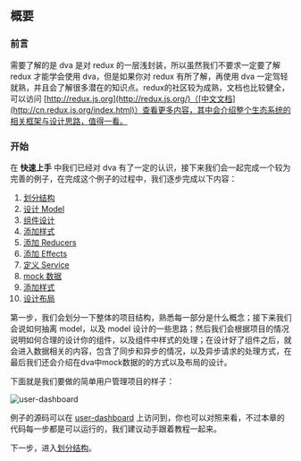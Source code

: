 ## 概要

### 前言

需要了解的是 dva 是对 redux 的一层浅封装，所以虽然我们不要求一定要了解 redux 才能学会使用 dva，但是如果你对 redux 有所了解，再使用 dva 一定驾轻就熟，并且会了解很多潜在的知识点。redux的社区较为成熟，文档也比较健全，可以访问 [http://redux.js.org](http://redux.js.org/)（[中文文档](http://cn.redux.js.org/index.html)）查看更多内容，其中会介绍整个生态系统的相关框架与设计思路，值得一看。

### 开始

在 __快速上手__ 中我们已经对 dva 有了一定的认识，接下来我们会一起完成一个较为完善的例子，在完成这个例子的过程中，我们逐步完成以下内容：

1. [划分结构](./02-划分结构.md)
1. [设计 Model](./03-设计Model.md)
1. [组件设计](./04-组件设计方法.md)
1. [添加样式](./05-组件设计实践.md)
1. [添加 Reducers](./06-添加Reducers.md)
1. [添加 Effects](./07-添加Effects.md)
1. [定义 Service](./08-定义Services.md)
1. [mock 数据](./09-mock数据.md)
1. [添加样式](./10-添加样式.md)
1. [设计布局](./11-设计布局.md)

第一步，我们会划分一下整体的项目结构，熟悉每一部分是什么概念；接下来我们会说如何抽离  model，以及 model 设计的一些思路；然后我们会根据项目的情况说明如何合理的设计你的组件，以及组件中样式的处理；在设计好了组件之后，就会进入数据相关的内容，包含了同步和异步的情况，以及异步请求的处理方式，在最后我们还会介绍在dva中mock数据的的方式以及布局的设计。

下面就是我们要做的简单用户管理项目的样子：

![user-dashboard](https://cloud.githubusercontent.com/assets/1179603/17655205/dfde2f4e-62dd-11e6-9c91-657ee4c17b91.png)

例子的源码可以在 [user-dashboard](https://github.com/dvajs/dva-example-user-dashboard) 上访问到，你也可以对照来看，不过本章的代码每一步都是可以运行的，我们建议动手跟着教程一起来。

下一步，进入[划分结构](./02-划分结构.md)。
